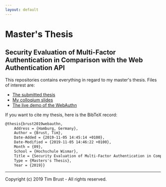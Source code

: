 ```yaml
---
layout: default
---
```


# Master's Thesis

## Security Evaluation of Multi-Factor Authentication in Comparison with the Web Authentication API

This repositories contains everything in regard to my master's thesis. Files of interest are:

-   [The submitted thesis](https://github.com/timbru31/wings/raw/master/security_evaluation_of_multi-factor_authentication_in_comparison_with_the_web_authentication_api.pdf)
-   [My colloqium slides](https://github.com/timbru31/masters-thesis/raw/master/colloquium/master_thesis_english.pdf)
-   [The live demo of the WebAuthn](https://github.com/timbru31/masters-thesis/tree/master/usb_thumb_drive/Live%20Demo)

If you want to cite my thesis, here is the BibTeX record:

```tex
@thesis{brust2019webauthn,
	Address = {Hamburg, Germany},
	Author = {Brust, Tim},
	Date-Added = {2019-11-05 14:45:14 +0100},
	Date-Modified = {2019-11-05 14:46:22 +0100},
	Month = {09},
	School = {Hochschule Wismar},
	Title = {Security Evaluation of Multi-Factor Authentication in Comparison with the Web Authentication API},
	Type = {Masters's Thesis},
	Year = {2019}}
```

---

Copyright (c) 2019 Tim Brust - All rights reserved.
